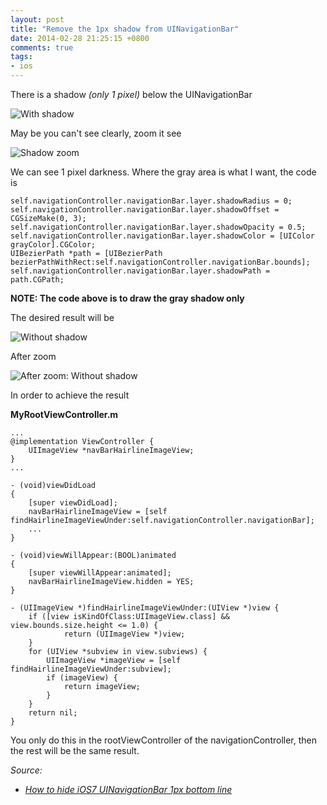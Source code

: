 ```yaml
---
layout: post
title: "Remove the 1px shadow from UINavigationBar"
date: 2014-02-28 21:25:15 +0800
comments: true
tags: 
- ios
---
```


There is a shadow _(only 1 pixel)_ below the UINavigationBar

![With shadow](http://jslim89.github.com/images/posts/2014-02-28-remove-the-1px-shadow-from-uinavigationbar/with-shadow.png)

May be you can't see clearly, zoom it see

![Shadow zoom](http://jslim89.github.com/images/posts/2014-02-28-remove-the-1px-shadow-from-uinavigationbar/shadow-zoom.png)

We can see 1 pixel darkness. Where the gray area is what I want, the code is

```obj-c
self.navigationController.navigationBar.layer.shadowRadius = 0;
self.navigationController.navigationBar.layer.shadowOffset = CGSizeMake(0, 3);
self.navigationController.navigationBar.layer.shadowOpacity = 0.5;
self.navigationController.navigationBar.layer.shadowColor = [UIColor grayColor].CGColor;
UIBezierPath *path = [UIBezierPath bezierPathWithRect:self.navigationController.navigationBar.bounds];
self.navigationController.navigationBar.layer.shadowPath = path.CGPath;
```

**NOTE: The code above is to draw the gray shadow only**

The desired result will be

![Without shadow](http://jslim89.github.com/images/posts/2014-02-28-remove-the-1px-shadow-from-uinavigationbar/without-shadow.png)

After zoom

![After zoom: Without shadow](http://jslim89.github.com/images/posts/2014-02-28-remove-the-1px-shadow-from-uinavigationbar/no-shadow-zoom.png)

In order to achieve the result

**MyRootViewController.m**

```obj-c
...
@implementation ViewController {
    UIImageView *navBarHairlineImageView;
}
...

- (void)viewDidLoad
{
    [super viewDidLoad];
    navBarHairlineImageView = [self findHairlineImageViewUnder:self.navigationController.navigationBar];
    ...
}

- (void)viewWillAppear:(BOOL)animated
{
    [super viewWillAppear:animated];
    navBarHairlineImageView.hidden = YES;
}

- (UIImageView *)findHairlineImageViewUnder:(UIView *)view {
    if ([view isKindOfClass:UIImageView.class] && view.bounds.size.height <= 1.0) {
            return (UIImageView *)view;
    }
    for (UIView *subview in view.subviews) {
        UIImageView *imageView = [self findHairlineImageViewUnder:subview];
        if (imageView) {
            return imageView;
        }
    }
    return nil;
}
```

You only do this in the rootViewController of the navigationController, then the rest will be the same result.

_Source:_

* _[How to hide iOS7 UINavigationBar 1px bottom line](http://stackoverflow.com/questions/19226965/how-to-hide-ios7-uinavigationbar-1px-bottom-line/19227158#19227158)_
